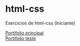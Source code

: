 # html-css
 Exercicios de html-css (Iniciante)

<a href="portifolio/index.html"> Portifolio principal</a><br>
<a href="mortalhas.github.io/html-css/portifolio2 - pronto/index.html"> Portifolio teste</a>